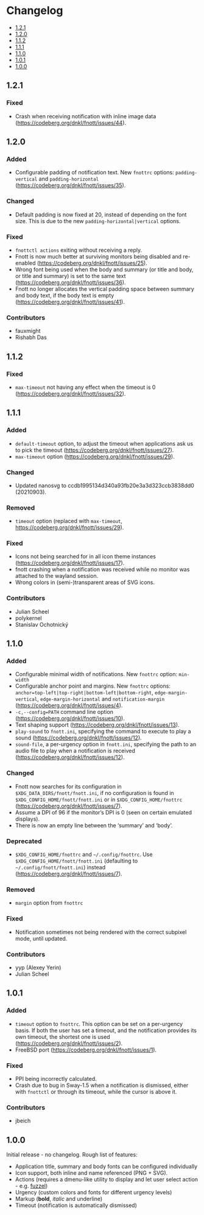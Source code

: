 # Changelog

* [1.2.1](#1-2-1)
* [1.2.0](#1-2-0)
* [1.1.2](#1-1-2)
* [1.1.1](#1-1-1)
* [1.1.0](#1-1-0)
* [1.0.1](#1-0-1)
* [1.0.0](#1-0-0)


## 1.2.1

### Fixed

* Crash when receiving notification with inline image data
  (https://codeberg.org/dnkl/fnott/issues/44).


## 1.2.0

### Added

* Configurable padding of notification text. New `fnottrc` options:
  `padding-vertical` and `padding-horizontal`
  (https://codeberg.org/dnkl/fnott/issues/35).


### Changed

* Default padding is now fixed at 20, instead of depending on the font
  size. This is due to the new `padding-horizontal|vertical` options.


### Fixed

* `fnottctl actions` exiting without receiving a reply.
* Fnott is now much better at surviving monitors being disabled and
  re-enabled (https://codeberg.org/dnkl/fnott/issues/25).
* Wrong font being used when the body and summary (or title and body,
  or title and summary) is set to the same text
  (https://codeberg.org/dnkl/fnott/issues/36).
* Fnott no longer allocates the vertical padding space between summary
  and body text, if the body text is empty
  (https://codeberg.org/dnkl/fnott/issues/41).


### Contributors

* fauxmight
* Rishabh Das


## 1.1.2

### Fixed

* `max-timeout` not having any effect when the timeout is 0
  (https://codeberg.org/dnkl/fnott/issues/32).


## 1.1.1

### Added

* `default-timeout` option, to adjust the timeout when applications
  ask us to pick the timeout
  (https://codeberg.org/dnkl/fnott/issues/27).
* `max-timeout` option (https://codeberg.org/dnkl/fnott/issues/29).


### Changed

* Updated nanosvg to ccdb1995134d340a93fb20e3a3d323ccb3838dd0
  (20210903).


### Removed

* `timeout` option (replaced with `max-timeout`,
  https://codeberg.org/dnkl/fnott/issues/29).


### Fixed

* Icons not being searched for in all icon theme instances
  (https://codeberg.org/dnkl/fnott/issues/17).
* fnott crashing when a notification was received while no monitor was
  attached to the wayland session.
* Wrong colors in (semi-)transparent areas of SVG icons.


### Contributors

* Julian Scheel
* polykernel
* Stanislav Ochotnický


## 1.1.0

### Added

* Configurable minimal width of notifications. New `fnottrc` option:
  `min-width`
* Configurable anchor point and margins. New `fnottrc` options:
  `anchor=top-left|top-right|bottom-left|bottom-right`,
  `edge-margin-vertical`, `edge-margin-horizontal` and
  `notification-margin` (https://codeberg.org/dnkl/fnott/issues/4).
* `-c,--config=PATH` command line option
  (https://codeberg.org/dnkl/fnott/issues/10).
* Text shaping support (https://codeberg.org/dnkl/fnott/issues/13).
* `play-sound` to `fnott.ini`, specifying the command to execute to
  play a sound (https://codeberg.org/dnkl/fnott/issues/12).
* `sound-file`, a per-urgency option in `fnott.ini`, specifying the
  path to an audio file to play when a notification is received
  (https://codeberg.org/dnkl/fnott/issues/12).


### Changed

* Fnott now searches for its configuration in
  `$XDG_DATA_DIRS/fnott/fnott.ini`, if no configuration is found in
  `$XDG_CONFIG_HOME/fnott/fnott.ini` or in `$XDG_CONFIG_HOME/fnottrc`
  (https://codeberg.org/dnkl/fnott/issues/7).
* Assume a DPI of 96 if the monitor’s DPI is 0 (seen on certain
  emulated displays).
* There is now an empty line between the ‘summary’ and ‘body’.


### Deprecated

* `$XDG_CONFIG_HOME/fnottrc` and `~/.config/fnottrc`. Use
  `$XDG_CONFIG_HOME/fnott/fnott.ini` (defaulting to
  `~/.config/fnott/fnott.ini`) instead
  (https://codeberg.org/dnkl/fnott/issues/7).


### Removed

* `margin` option from `fnottrc`


### Fixed

* Notification sometimes not being rendered with the correct subpixel
  mode, until updated.


### Contributors

- yyp (Alexey Yerin)
- Julian Scheel


## 1.0.1

### Added

* `timeout` option to `fnottrc`. This option can be set on a
  per-urgency basis. If both the user has set a timeout, and the
  notification provides its own timeout, the shortest one is used
  (https://codeberg.org/dnkl/fnott/issues/2).
* FreeBSD port (https://codeberg.org/dnkl/fnott/issues/1).


### Fixed

* PPI being incorrectly calculated.
* Crash due to bug in Sway-1.5 when a notification is dismissed,
  either with `fnottctl` or through its timeout, while the cursor is
  above it.


### Contributors

* jbeich


## 1.0.0

Initial release - no changelog. Rough list of features:

* Application title, summary and body fonts can be configured individually
* Icon support, both inline and name referenced (PNG + SVG).
* Actions (requires a dmenu-like utility to display and let user
  select action - e.g. [fuzzel](https://codeberg.org/dnkl/fuzzel))
* Urgency (custom colors and fonts for different urgency levels)
* Markup (**bold**, _italic_ and underline)
* Timeout (notification is automatically dismissed)

